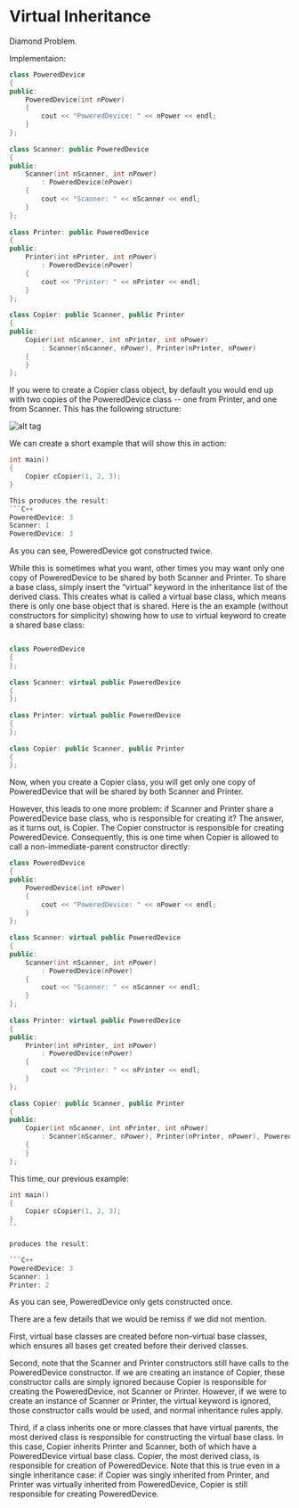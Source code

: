 # Virtual Inheritance
Diamond Problem.

Implementaion:

```C++
class PoweredDevice
{
public:
    PoweredDevice(int nPower)
    {
		cout << "PoweredDevice: " << nPower << endl;
    }
};
 
class Scanner: public PoweredDevice
{
public:
    Scanner(int nScanner, int nPower)
        : PoweredDevice(nPower)
    {
		cout << "Scanner: " << nScanner << endl;
    }
};
 
class Printer: public PoweredDevice
{
public:
    Printer(int nPrinter, int nPower)
        : PoweredDevice(nPower)
    {
		cout << "Printer: " << nPrinter << endl;
    }
};
 
class Copier: public Scanner, public Printer
{
public:
    Copier(int nScanner, int nPrinter, int nPower)
        : Scanner(nScanner, nPower), Printer(nPrinter, nPower)
    {
    }
};

```

If you were to create a Copier class object, by default you would end up with two copies of the PoweredDevice class -- one from Printer, and one from Scanner. This has the following structure:

![alt tag](http://www.learncpp.com/images/CppTutorial/Section11/PoweredDevice2.gif)

We can create a short example that will show this in action:

```C++
int main()
{
    Copier cCopier(1, 2, 3);
}

This produces the result:
```C++
PoweredDevice: 3
Scanner: 1
PoweredDevice: 3
```

As you can see, PoweredDevice got constructed twice.

While this is sometimes what you want, other times you may want only one copy of PoweredDevice to be shared by both Scanner and Printer. To share a base class, simply insert the “virtual” keyword in the inheritance list of the derived class. This creates what is called a virtual base class, which means there is only one base object that is shared. Here is the an example (without constructors for simplicity) showing how to use to virtual keyword to create a shared base class:

```C++

class PoweredDevice
{
};
 
class Scanner: virtual public PoweredDevice
{
};
 
class Printer: virtual public PoweredDevice
{
};
 
class Copier: public Scanner, public Printer
{
};
```

Now, when you create a Copier class, you will get only one copy of PoweredDevice that will be shared by both Scanner and Printer.

However, this leads to one more problem: if Scanner and Printer share a PoweredDevice base class, who is responsible for creating it? The answer, as it turns out, is Copier. The Copier constructor is responsible for creating PoweredDevice. Consequently, this is one time when Copier is allowed to call a non-immediate-parent constructor directly:

```C++
class PoweredDevice
{
public:
    PoweredDevice(int nPower)
    {
		cout << "PoweredDevice: " << nPower << endl;
    }
};
 
class Scanner: virtual public PoweredDevice
{
public:
    Scanner(int nScanner, int nPower)
        : PoweredDevice(nPower)
    {
		cout << "Scanner: " << nScanner << endl;
    }
};
 
class Printer: virtual public PoweredDevice
{
public:
    Printer(int nPrinter, int nPower)
        : PoweredDevice(nPower)
    {
		cout << "Printer: " << nPrinter << endl;
    }
};
 
class Copier: public Scanner, public Printer
{
public:
    Copier(int nScanner, int nPrinter, int nPower)
        : Scanner(nScanner, nPower), Printer(nPrinter, nPower), PoweredDevice(nPower)
    {
    }
};
```
This time, our previous example:

```C++
int main()
{
    Copier cCopier(1, 2, 3);
}
``

produces the result:

```C++
PoweredDevice: 3
Scanner: 1
Printer: 2
```

As you can see, PoweredDevice only gets constructed once.

There are a few details that we would be remiss if we did not mention.

First, virtual base classes are created before non-virtual base classes, which ensures all bases get created before their derived classes.

Second, note that the Scanner and Printer constructors still have calls to the PoweredDevice constructor. If we are creating an instance of Copier, these constructor calls are simply ignored because Copier is responsible for creating the PoweredDevice, not Scanner or Printer. However, if we were to create an instance of Scanner or Printer, the virtual keyword is ignored, those constructor calls would be used, and normal inheritance rules apply.

Third, if a class inherits one or more classes that have virtual parents, the most derived class is responsible for constructing the virtual base class. In this case, Copier inherits Printer and Scanner, both of which have a PoweredDevice virtual base class. Copier, the most derived class, is responsible for creation of PoweredDevice. Note that this is true even in a single inheritance case: if Copier was singly inherited from Printer, and Printer was virtually inherited from PoweredDevice, Copier is still responsible for creating PoweredDevice.


